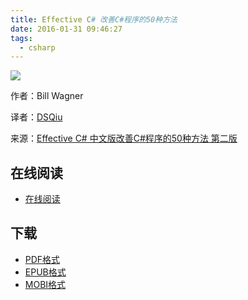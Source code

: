 ```yaml
---
title: Effective C# 改善C#程序的50种方法
date: 2016-01-31 09:46:27
tags:
  - csharp
---
```


![](https://ek8whxe.cloudimg.io/s/width/226/https://www.gitbook.com/cover/book/wizardforcel/effective-csharp.jpg?build=1451704333665&v=12.0.2)

作者：Bill Wagner

译者：[DSQiu](http://dsqiu.iteye.com/blog/)

来源：[Effective C# 中文版改善C#程序的50种方法 第二版](http://www.iteye.com/blogs/subjects/effective_csharp_2nd)

<!--more-->

## 在线阅读 ##

+ [在线阅读](https://www.gitbook.com/book/wizardforcel/effective-csharp/details)

## 下载 ##

+ [PDF格式](https://www.gitbook.com/download/pdf/book/wizardforcel/effective-csharp)
+ [EPUB格式](https://www.gitbook.com/download/epub/book/wizardforcel/effective-csharp)
+ [MOBI格式](https://www.gitbook.com/download/mobi/book/wizardforcel/effective-csharp)